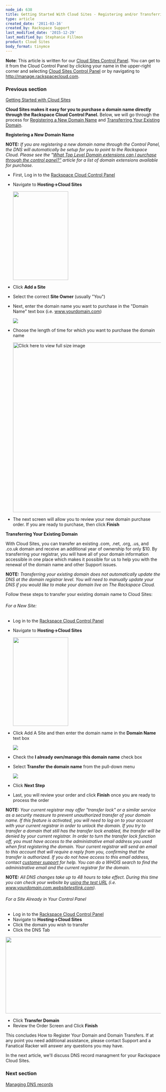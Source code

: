 ```yaml
---
node_id: 638
title: Getting Started With Cloud Sites - Registering and/or Transferring Domain Names
type: article
created_date: '2011-03-16'
created_by: Rackspace Support
last_modified_date: '2015-12-29'
last_modified_by: Stephanie Fillmon
product: Cloud Sites
body_format: tinymce
---
```


**Note**: This article is written for our [Cloud Sites Control
Panel](https://manage.rackspacecloud.com/). You can get to it from the
Cloud Control Panel by clicking your name in the upper-right corner and
selecting [Cloud Sites Control
Panel](https://manage.rackspacecloud.com/) or by navigating to
<http://manage.rackspacecloud.com>.

### Previous section

[Getting Started with Cloud
Sites](/how-to/cloud-sites)

**Cloud Sites makes it easy for you to purchase a domain name directly
through the Rackspace Cloud Control Panel.** Below, we will go through
the process for [Registering a New Domain Name](#register_new_domain)
and [Transferring Your Existing Domain](#transfer_domain).

<a href="" id="register_new_domain"></a>

**Registering a New Domain Name**

**NOTE:** *If you are registering a new domain name through the Control
Panel, the DNS will automatically be setup for you to point to the
Rackspace Cloud.*<span> *Please see the "[What Top Level Domain
extensions can I purchase through the control
panel?"](/how-to/what-top-level-domain-extensions-tlds-can-i-purchase-through-the-control-panel)
article for a list of domain extensions available for purchase.*</span>

-   First, Log in to the [Rackspace Cloud Control
    Panel](http://manage.rackspacecloud.com)
-   Navigate to **Hosting-&gt;Cloud Sites**

    <img src="https://8026b2e3760e2433679c-fffceaebb8c6ee053c935e8915a3fbe7.ssl.cf2.rackcdn.com/field/image/capture_1_0.png" width="179" height="287" />

<!-- -->

-   Click **Add a Site**
-   Select the correct **Site Owner** (usually "You")
-   Next, enter the domain name you want to purchase in the "Domain
    Name" text box (i.e. www.yourdomain.com)

    ![](http://c806394.r94.cf2.rackcdn.com/namesite.png)

<!-- -->

-   Choose the length of time for which you want to purchase the domain
    name

    [<img src="http://c806394.r94.cf2.rackcdn.com/registerdomain.png" title="Click here to view full size image" alt="Click here to view full size image" width="550" />](http://c806394.r94.cf2.rackcdn.com/registerdomain.png)

-   The next screen will allow you to review your new domain
    purchase order. If you are ready to purchase, then click **Finish**

<a href="" id="transfer_domain"></a>

**Transferring Your Existing Domain**

With Cloud Sites, you can transfer an existing .com, .net, .org, .us,
and .co.uk domain and receive an additional year of ownership for only
\$10.  By transferring your registrar, you will have all of your domain
information accessible in one place which makes it possible for us to
help you with the renewal of the domain name and other Support issues.

**NOTE:** *Transferring your existing domain does not automatically
update the DNS at the domain registrar level. You will need to manually
update your DNS if you would like to make your domain live on The
Rackspace Cloud.*

Follow these steps to transfer your existing domain name to Cloud Sites:

###### For a New Site:

-   Log in to the [Rackspace Cloud Control
    Panel](http://manage.rackspacecloud.com)
-   Navigate to **Hosting-&gt;Cloud Sites**

    <img src="https://8026b2e3760e2433679c-fffceaebb8c6ee053c935e8915a3fbe7.ssl.cf2.rackcdn.com/field/image/capture_1_0.png" width="179" height="287" />

<!-- -->

-   Click Add A Site and then enter the domain name in the **Domain
    Name** text box

    ![](http://c806394.r94.cf2.rackcdn.com/namesite.png)

<!-- -->

-   Check the **I already own/manage this domain name** check box
-   Select **Transfer the domain name** from the pull-down menu

    ![](http://c806394.r94.cf2.rackcdn.com/transferdomain.png)

<!-- -->

-   Click **Next Step**

<!-- -->

-   Last, you will review your order and click **Finish** once you are
    ready to process the order

**NOTE:** *Your current registrar may offer "transfer lock" or a similar
service as a security measure to prevent unauthorized transfer of your
domain name. If this feature is activated, you will need to log on to
your account with your current registrar in order to unlock the domain.
If you try to transfer a domain that still has the transfer lock
enabled, the transfer will be denied by your current registrar. In order
to turn the transfer lock function off, you must have access to the
administrative email address you used when first registering the domain.
Your current registrar will send an email to this account that will
require a reply from you, confirming that the transfer is authorized. If
you do not have access to this email address, contact [customer
support](http://www.rackspace.com/support/ "http://manage.rackspacecloud.com/SupportMain.do") for
help. You can do a WHOIS search to find the administrative email and the
current registrar for the domain.*

**NOTE:** *All DNS changes take up to 48 hours to take effect. During
this time you can check your website by [using the test
URL](/how-to/test-your-website-before-transferring-the-domain-name-to-cloud-sites)
(i.e. www.yourdomain.com.websitetestlink.com).*

###### For a Site Already in Your Control Panel

-   Log in to the [Rackspace Cloud Control
    Panel](http://manage.rackspacecloud.com)
-   Navigate to **Hosting-&gt;Cloud Sites**
-   Click the domain you wish to transfer
-   Click the DNS Tab

**<img src="https://8026b2e3760e2433679c-fffceaebb8c6ee053c935e8915a3fbe7.ssl.cf2.rackcdn.com/field/image/renewal.png" width="600" height="248" />**

-   <span>Click </span>**Transfer Domain**
-   <span>Review the Order Screen and Click </span>**Finish**

This concludes How to Register Your Domain and Domain Transfers. If at
any point you need additional assistance, please contact Support and a
Fanatical Racker will answer any questions you may have.

In the next article, we'll discuss DNS record managment for your
Rackspace Cloud Sites.

### Next section

[Managing DNS
records](/how-to/getting-started-with-cloud-sites-managing-dns-records)

